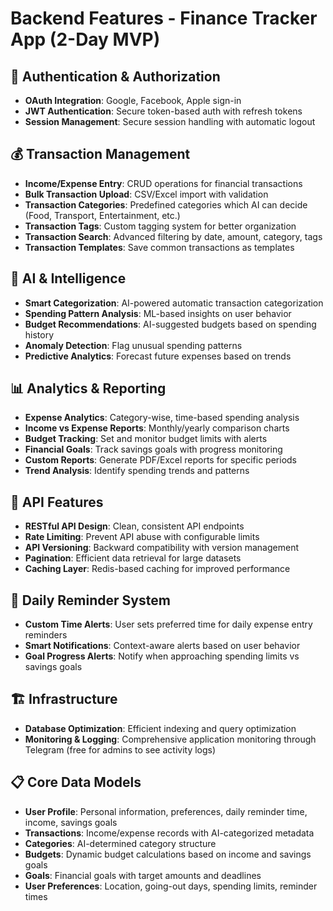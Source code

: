 # Backend Features - Finance Tracker App (2-Day MVP)

## 🔐 Authentication & Authorization
- **OAuth Integration**: Google, Facebook, Apple sign-in
- **JWT Authentication**: Secure token-based auth with refresh tokens
- **Session Management**: Secure session handling with automatic logout

## 💰 Transaction Management
- **Income/Expense Entry**: CRUD operations for financial transactions
- **Bulk Transaction Upload**: CSV/Excel import with validation
- **Transaction Categories**: Predefined categories which AI can decide (Food, Transport, Entertainment, etc.)
- **Transaction Tags**: Custom tagging system for better organization
- **Transaction Search**: Advanced filtering by date, amount, category, tags
- **Transaction Templates**: Save common transactions as templates

## 🤖 AI & Intelligence
- **Smart Categorization**: AI-powered automatic transaction categorization
- **Spending Pattern Analysis**: ML-based insights on user behavior
- **Budget Recommendations**: AI-suggested budgets based on spending history
- **Anomaly Detection**: Flag unusual spending patterns
- **Predictive Analytics**: Forecast future expenses based on trends

## 📊 Analytics & Reporting
- **Expense Analytics**: Category-wise, time-based spending analysis
- **Income vs Expense Reports**: Monthly/yearly comparison charts
- **Budget Tracking**: Set and monitor budget limits with alerts
- **Financial Goals**: Track savings goals with progress monitoring
- **Custom Reports**: Generate PDF/Excel reports for specific periods
- **Trend Analysis**: Identify spending trends and patterns

## 📱 API Features
- **RESTful API Design**: Clean, consistent API endpoints
- **Rate Limiting**: Prevent API abuse with configurable limits
- **API Versioning**: Backward compatibility with version management
- **Pagination**: Efficient data retrieval for large datasets
- **Caching Layer**: Redis-based caching for improved performance

## 🔔 Daily Reminder System
- **Custom Time Alerts**: User sets preferred time for daily expense entry reminders
- **Smart Notifications**: Context-aware alerts based on user behavior
- **Goal Progress Alerts**: Notify when approaching spending limits vs savings goals

## 🏗️ Infrastructure
- **Database Optimization**: Efficient indexing and query optimization
- **Monitoring & Logging**: Comprehensive application monitoring through Telegram (free for admins to see activity logs)

## 📋 Core Data Models
- **User Profile**: Personal information, preferences, daily reminder time, income, savings goals
- **Transactions**: Income/expense records with AI-categorized metadata
- **Categories**: AI-determined category structure
- **Budgets**: Dynamic budget calculations based on income and savings goals
- **Goals**: Financial goals with target amounts and deadlines
- **User Preferences**: Location, going-out days, spending limits, reminder times

